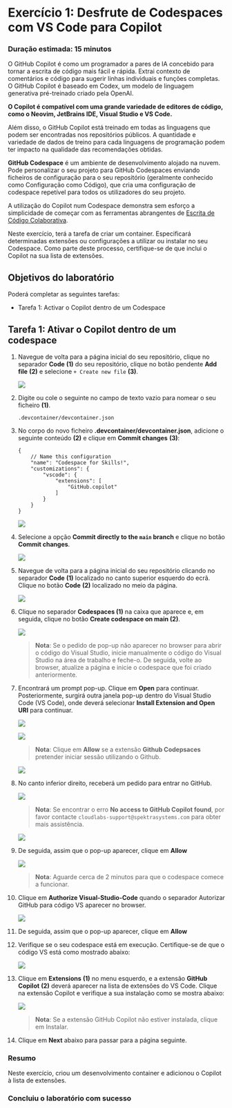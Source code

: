 # Exercício 1: Desfrute de Codespaces com VS Code para Copilot

### Duração estimada: 15 minutos

O GitHub Copilot é como um programador a pares de IA concebido para tornar a escrita de código mais fácil e rápida. Extrai contexto de comentários e código para sugerir linhas individuais e funções completas. O GitHub Copilot é baseado em Codex, um modelo de linguagem generativa pré-treinado criado pela OpenAI.

**O Copilot é compatível com uma grande variedade de editores de código, como o Neovim, JetBrains IDE, Visual Studio e VS Code.**

Além disso, o GitHub Copilot está treinado em todas as linguagens que podem ser encontradas nos repositórios públicos. A quantidade e variedade de dados de treino para cada linguagens de programação podem ter impacto na qualidade das recomendações obtidas.

**GitHub Codespace** é um ambiente de desenvolvimento alojado na nuvem. Pode personalizar o seu projeto para GitHub Codespaces enviando ficheiros de configuração para o seu repositório (geralmente conhecido como Configuração como Código), que cria uma configuração de codespace repetível para todos os utilizadores do seu projeto.

A utilização do Copilot num Codespace demonstra sem esforço a simplicidade de começar com as ferramentas abrangentes de [Escrita de Código Colaborativa](https://github.com/features#features-collaboration).

Neste exercício, terá a tarefa de criar um container. Especificará determinadas extensões ou configurações a utilizar ou instalar no seu Codespace. Como parte deste processo, certifique-se de que inclui o Copilot na sua lista de extensões.

## Objetivos do laboratório

Poderá completar as seguintes tarefas:

- Tarefa 1: Activar o Copilot dentro de um Codespace

## Tarefa 1: Ativar o Copilot dentro de um codespace

1. Navegue de volta para a página inicial do seu repositório, clique no separador **Code** **(1)** do seu repositório, clique no botão pendente **Add file** **(2)** e selecione `+ Create new file` **(3)**.

   ![](../../media/Exercise-01-v2-01.png)

2. Digite ou cole o seguinte no campo de texto vazio para nomear o seu ficheiro **(1)**.

    ```
    .devcontainer/devcontainer.json
    ```

3. No corpo do novo ficheiro **.devcontainer/devcontainer.json**, adicione o seguinte conteúdo **(2)** e clique em **Commit changes** **(3)**:

   ```
   {
       // Name this configuration
       "name": "Codespace for Skills!",
       "customizations": {
           "vscode": {
               "extensions": [
                   "GitHub.copilot"
               ]
           }
       }
   }
   ```

   ![](../../media/devcontainer-commit.png)

4. Selecione a opção **Commit directly to the `main` branch** e clique no botão **Commit changes**.

   ![](../../media/commit-file.png)

5. Navegue de volta para a página inicial do seu repositório clicando no separador **Code** **(1)** localizado no canto superior esquerdo do ecrã. Clique no botão **Code** **(2)** localizado no meio da página.

   ![](../../media/code-code.png)

6. Clique no separador **Codespaces (1)** na caixa que aparece e, em seguida, clique no botão **Create codespace on main (2)**.

   ![](../../media/create-codespace.png)

   >**Nota**: Se o pedido de pop-up não aparecer no browser para abrir o código do Visual Studio, inicie manualmente o código do Visual Studio na área de trabalho e feche-o. De seguida, volte ao browser, atualize a página e inicie o codespace que foi criado anteriormente.

7. Encontrará um prompt pop-up. Clique em **Open** para continuar. Posteriormente, surgirá outra janela pop-up dentro do Visual Studio Code (VS Code), onde deverá selecionar **Install Extension and Open URI** para continuar.

   ![](../../media/open.png)

   ![](../../media/innovation-1.png)

   >**Nota**: Clique em **Allow** se a extensão **Github Codepsaces** pretender iniciar sessão utilizando o Github.

   ![](../../media/inn-2.png)

8. No canto inferior direito, receberá um pedido para entrar no GitHub.

   ![](../../media/signingit.png)

   > **Nota**: Se encontrar o erro **No access to GitHub Copilot found**, por favor contacte `cloudlabs-support@spektrasystems.com` para obter mais assistência.

   ![](../../media/3.png)

9. De seguida, assim que o pop-up aparecer, clique em **Allow**

   ![](../../media/allow.png)

   >**Nota**: Aguarde cerca de 2 minutos para que o codespace comece a funcionar.

10. Clique em **Authorize Visual-Studio-Code** quando o separador Autorizar GitHub para código VS aparecer no browser.

    ![](../../media/Exercise-01-v2-02.png)

11. De seguida, assim que o pop-up aparecer, clique em **Allow**

12. Verifique se o seu codespace está em execução. Certifique-se de que o código VS está como mostrado abaixo:

    ![](../../media/loaded-repo.png)

13. Clique em **Extensions** **(1)** no menu esquerdo, e a extensão **GitHub Copilot** **(2)** deverá aparecer na lista de extensões do VS Code. Clique na extensão Copilot e verifique a sua instalação como se mostra abaixo:

    ![](../../media/verify-copilot.png)

    >**Nota**: Se a extensão GitHub Copilot não estiver instalada, clique em Instalar.

 <validation step="2f1521a8-516d-4357-b09c-941c5d7112ad" />

14. Clique em **Next** abaixo para passar para a página seguinte.

### Resumo

Neste exercício, criou um desenvolvimento container e adicionou o Copilot à lista de extensões.

### Concluiu o laboratório com sucesso
